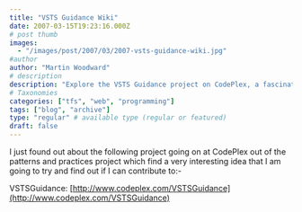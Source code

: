 ```yaml
---
title: "VSTS Guidance Wiki"
date: 2007-03-15T19:23:16.000Z
# post thumb
images:
  - "/images/post/2007/03/2007-vsts-guidance-wiki.jpg"
#author
author: "Martin Woodward"
# description
description: "Explore the VSTS Guidance project on CodePlex, a fascinating initiative from patterns and practices for enhancing VSTS contributions."
# Taxonomies
categories: ["tfs", "web", "programming"]
tags: ["blog", "archive"]
type: "regular" # available type (regular or featured)
draft: false
---
```


I just found out about the following project going on at CodePlex out of the patterns and practices project which find a very interesting idea that I am going to try and find out if I can contribute to:-

VSTSGuidance: [http://www.codeplex.com/VSTSGuidance](http://www.codeplex.com/VSTSGuidance)
